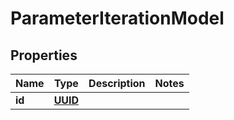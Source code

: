 # ParameterIterationModel

## Properties
Name | Type | Description | Notes
------------ | ------------- | ------------- | -------------
**id** | [**UUID**](UUID.md) |  | 
